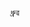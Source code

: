 ধ্ৰুৱ

<!---
8638962682/8638962682 is a ✨ special ✨ repository because its `README.md` (this file) appears on your GitHub profile.
You can click the Preview link to take a look at your changes.
--->
